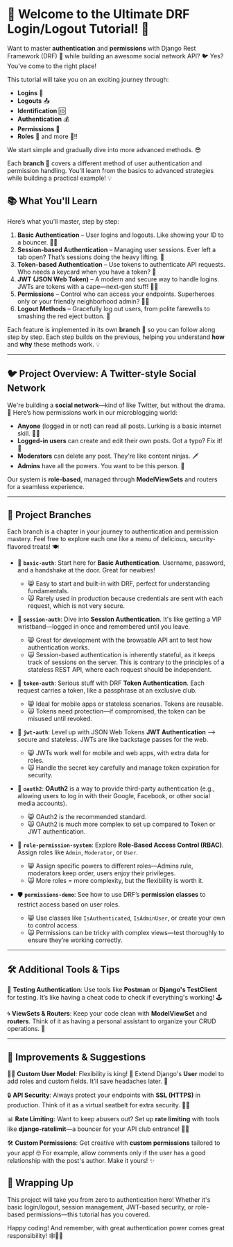 # 🎉 Welcome to the Ultimate DRF Login/Logout Tutorial! 🚀

Want to master **authentication** and **permissions**  with Django Rest Framework (DRF) 🐍 while building an awesome social network API? 🐦 Yes? You’ve come to the right place!

This tutorial will take you on an exciting journey through:

- **Logins** 👤
- **Logouts** 📤
- **Identification** 🆔
- **Authentication** 💰
- **Permissions** 🔐
- **Roles** 👑 and more 🤗!!

We start simple and gradually dive into more advanced methods. 😎

Each **branch** 🌿 covers a different method of user authentication and permission handling. You'll learn from the basics to advanced strategies while building a practical example! 💡

## 📚 What You'll Learn

Here’s what you’ll master, step by step:

1. **Basic Authentication** – User logins and logouts. Like showing your ID to a bouncer. 🕵️‍♂️
2. **Session-based Authentication** – Managing user sessions. Ever left a tab open? That’s sessions doing the heavy lifting. 🍪
3. **Token-based Authentication** – Use tokens to authenticate API requests. Who needs a keycard when you have a token? 🔑
4. **JWT (JSON Web Token)** – A modern and secure way to handle logins. JWTs are tokens with a cape—next-gen stuff! 🦸‍♂️
5. **Permissions** – Control who can access your endpoints. Superheroes only or your friendly neighborhood admin? 🦸‍♀️
6. **Logout Methods** – Gracefully log out users, from polite farewells to smashing the red eject button. 👋

Each feature is implemented in its own **branch** 🌱 so you can follow along step by step. Each step builds on the previous, helping you understand **how** and **why** these methods work. 💡

---

## 🐦 Project Overview: A Twitter-style Social Network

We're building a **social network**—kind of like Twitter, but without the drama. 🎉 Here’s how permissions work in our microblogging world:

- **Anyone** (logged in or not) can read all posts. Lurking is a basic internet skill. 🕵️‍♂️
- **Logged-in users** can create and edit their own posts. Got a typo? Fix it! 📝
- **Moderators** can delete any post. They're like content ninjas. 🗡️
- **Admins** have all the powers. You want to be this person. 👑

Our system is **role-based**, managed through **ModelViewSets** and routers for a seamless experience.

---

## 🌿 Project Branches

Each branch is a chapter in your journey to authentication and permission mastery. Feel free to explore each one like a menu of delicious, security-flavored treats! 🍽️

- 🏁 **`basic-auth`**: Start here for **Basic Authentication**. Username, password, and a handshake at the door. Great for newbies!
  - 😸 Easy to start and built-in with DRF, perfect for understanding fundamentals.
  - 🙀 Rarely used in production because credentials are sent with each request, which is not very secure.

- 🍪 **`session-auth`**: Dive into **Session Authentication**. It's like getting a VIP wristband—logged in once and remembered until you leave.
  - 😸 Great for development with the browsable API ant to test how authentication works.
  - 🙀 Session-based authentication is inherently stateful, as it keeps track of sessions on the server. This is contrary to the principles of a stateless REST API, where each request should be independent.

- 🔑 **`token-auth`**: Serious stuff with DRF **Token Authentication**. Each request carries a token, like a passphrase at an exclusive club.
  - 😸 Ideal for mobile apps or stateless scenarios. Tokens are reusable.
  - 🙀 Tokens need protection—if compromised, the token can be misused until revoked.

- 🤘 **`jwt-auth`**: Level up with JSON Web Tokens **JWT Authentication** —> secure and stateless. JWTs are like backstage passes for the web.
  - 😸 JWTs work well for mobile and web apps, with extra data for roles.
  - 🙀 Handle the secret key carefully and manage token expiration for security.

- 🥇 **`oauth2`**: **OAuth2** is a way to provide third-party authentication (e.g., allowing users to log in with their Google, Facebook, or other social media accounts).
  - 😸 OAuth2 is the recommended standard.
  - 🙀 OAuth2 is much more complex to set up compared to Token or JWT authentication.

- 🎯 **`role-permission-system`**: Explore **Role-Based Access Control (RBAC)**. Assign roles like `Admin`, `Moderator`, or `User`.
  - 😸 Assign specific powers to different roles—Admins rule, moderators keep order, users enjoy their privileges.
  - 🙀 More roles = more complexity, but the flexibility is worth it.

- 🛡️ **`permissions-demo`**: See how to use DRF’s **permission classes** to restrict access based on user roles.
  - 😸 Use classes like `IsAuthenticated`, `IsAdminUser`, or create your own to control access.
  - 🙀 Permissions can be tricky with complex views—test thoroughly to ensure they’re working correctly.

---

## 🛠️ Additional Tools & Tips

🧪 **Testing Authentication**: Use tools like **Postman** or **Django's TestClient** for testing. It’s like having a cheat code to check if everything's working! 🕹️

🌀 **ViewSets & Routers**: Keep your code clean with **ModelViewSet** and **routers**. Think of it as having a personal assistant to organize your CRUD operations. 🚦

---

## 🚀 Improvements & Suggestions

🧑‍🎨 **Custom User Model**: Flexibility is king! 👑 Extend Django's **User** model to add roles and custom fields. It’ll save headaches later. 📜

🔒 **API Security**: Always protect your endpoints with **SSL (HTTPS)** in production. Think of it as a virtual seatbelt for extra security. 🚗💨

📊 **Rate Limiting**: Want to keep abusers out? Set up **rate limiting** with tools like **django-ratelimit**—a bouncer for your API club entrance! 🕺🚫

🛠️ **Custom Permissions**: Get creative with **custom permissions** tailored to your app! 🤓 For example, allow comments only if the user has a good relationship with the post's author. Make it yours! ✨

## 🎉 Wrapping Up

This project will take you from zero to authentication hero! Whether it's basic login/logout, session management, JWT-based security, or role-based permissions—this tutorial has you covered.

Happy coding! And remember, with great authentication power comes great responsibility! 🕸️🦸‍♂️
